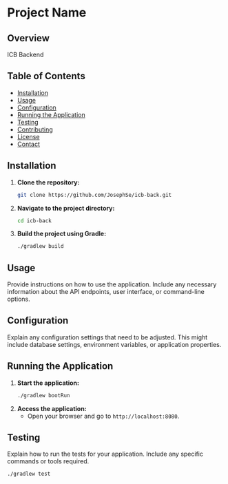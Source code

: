 # Project Name

## Overview
ICB Backend

## Table of Contents
- [Installation](#installation)
- [Usage](#usage)
- [Configuration](#configuration)
- [Running the Application](#running-the-application)
- [Testing](#testing)
- [Contributing](#contributing)
- [License](#license)
- [Contact](#contact)

## Installation
1. **Clone the repository:**
   ```bash
   git clone https://github.com/JosephSe/icb-back.git
   ```
2. **Navigate to the project directory:**
   ```bash
   cd icb-back
   ```
3. **Build the project using Gradle:**
   ```bash
   ./gradlew build
   ```

## Usage
Provide instructions on how to use the application. Include any necessary information about the API endpoints, user interface, or command-line options.

## Configuration
Explain any configuration settings that need to be adjusted. This might include database settings, environment variables, or application properties.

## Running the Application
1. **Start the application:**
   ```bash
   ./gradlew bootRun
   ```
2. **Access the application:**
   - Open your browser and go to `http://localhost:8080`.

## Testing
Explain how to run the tests for your application. Include any specific commands or tools required.

```bash
./gradlew test
```

